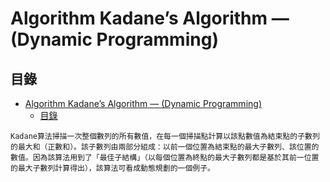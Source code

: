 # Algorithm Kadane’s Algorithm — (Dynamic Programming)

## 目錄

- [Algorithm Kadane’s Algorithm — (Dynamic Programming)](#algorithm-kadanes-algorithm--dynamic-programming)
	- [目錄](#目錄)

```
Kadane算法掃描一次整個數列的所有數值，在每一個掃描點計算以該點數值為結束點的子數列的最大和（正數和）。該子數列由兩部分組成：以前一個位置為結束點的最大子數列、該位置的數值。因為該算法用到了「最佳子結構」（以每個位置為終點的最大子數列都是基於其前一位置的最大子數列計算得出），該算法可看成動態規劃的一個例子。
```